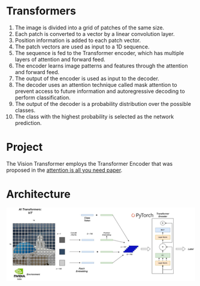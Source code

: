 # Transformers

1. The image is divided into a grid of patches of the same size.
2. Each patch is converted to a vector by a linear convolution layer.
3. Position information is added to each patch vector.
4. The patch vectors are used as input to a 1D sequence.
5. The sequence is fed to the Transformer encoder, which has multiple layers of attention and forward feed.
6. The encoder learns image patterns and features through the attention and forward feed.
7. The output of the encoder is used as input to the decoder.
8. The decoder uses an attention technique called mask attention to prevent access to future information and autoregressive decoding to perform classification.
9. The output of the decoder is a probability distribution over the possible classes.
10. The class with the highest probability is selected as the network prediction.

# Project

The Vision Transformer employs the Transformer Encoder that was proposed in the [attention is all you need paper](https://papers.nips.cc/paper/2017/file/3f5ee243547dee91fbd053c1c4a845aa-Paper.pdf).

# Architecture

![Architecture](data/arquitectura.jpg)